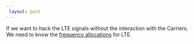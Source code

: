 ```yaml
---
 layout: post
---
```


If we want to hack the LTE signals without the interaction with the Carriers.
We need to know the [frequency allocations](http://www.radio-electronics.com/info/cellulartelecomms/lte-long-term-evolution/lte-frequency-spectrum.php) for LTE.
